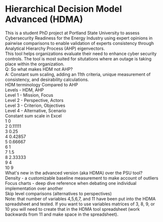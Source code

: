 # Hierarchical Decision Model Advanced (HDMA)
This is a student PhD project at Portland State University to assess Cybersecurity Readiness for the Energy Industry using expert opinions in pairwise comparisons to enable validation of experts consistency through Analytical Hierarchy Process (AHP) eigenvectors.  
This tool helps organizations evaluate their need to enhance cyber security controls. The tool is most suited for situtations where an outage is taking place within the organization.  
Q: So what makes HDM not AHP?  
A: Constant sum scaling, adding an 11th criteria, unique measurement of consistency, and desirability calculations.  
HDM terminology Compared to AHP  
Levels - HDM, AHP  
Level 1 - Mission, Focus  
Level 2 - Perspective, Actors  
Level 3 - Criterion, Objectives  
Level 4 - Alternative, Scenario  
Constant sum scale in Excel  
1	0  
2	0.11111  
3	0.25  
4	0.42857  
5	0.66667  
6	1  
7	1.5  
8	2.33333  
9	4  
10	9  
What's new in the advanced version (aka HDMA) over the PSU tool?  
Density - a customizable baseline measurement to make account of outliers  
Focus charts - deep dive reference when debating one individual implementation over another  
Skip level comparisons (alternatives to perspectives)  
Note: that number of variables 4,5,6,7, and 11 have been put into the HDMA spreadsheet and tested. If you want to use variables matrices of 3, 8, 9, or 10 you will need to create that in the HDMA tool spreadsheet (work backwards from 11 and make space in the spreadsheet).  
